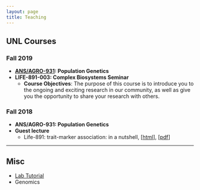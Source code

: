 ```yaml
---
layout: page
title: Teaching
---
```


## UNL Courses

### Fall 2019

- __[ANS/AGRO-931](https://jyanglab.com/AGRO-931): Population Genetics__
- __LIFE-891-003: Complex Biosystems Seminar__
  - __Course Objectives__: The purpose of this course is to introduce you to the ongoing and exciting research in our community, as well as give you the opportunity to share your research with others. 


### Fall 2018

- __ANS/AGRO-931: Population Genetics__
- __Guest lecture__
  - Life-891: trait-marker association: in a nutshell, [[html](https://jyanglab.com/AGRO-931-2018/guest/Life891-2018/guest-12-05-2018.html#1)], [[pdf](https://jyanglab.com/AGRO-931-2018/guest/Life891-2018/guest-12-05-2018.pdf)]

------------------

## Misc

- [Lab Tutorial](https://jyanglab.com/JYang-Lab-tutorial/)
- Genomics 


